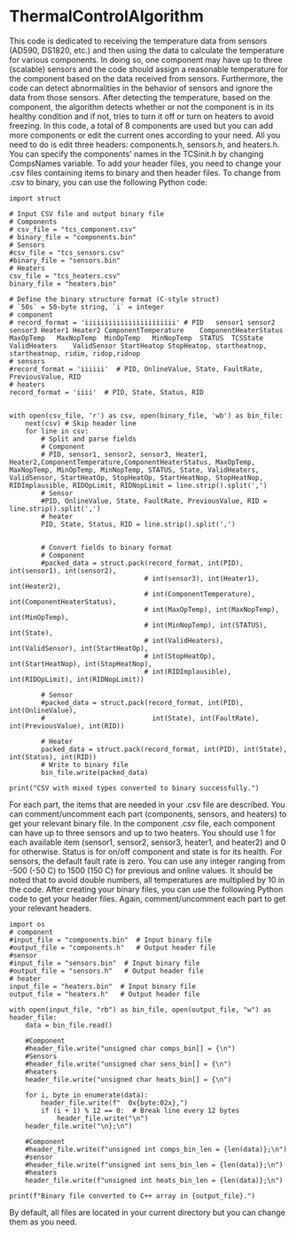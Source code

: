 # ThermalControlAlgorithm

This code is dedicated to receiving the temperature data from sensors (AD590, DS1820, etc.) and then using the data to calculate the temperature for various components. In doing so, one component may have up to three (scalable) sensors and the code should assign a reasonable temperature for the component based on the data received from sensors. Furthermore, the code can detect abnormalities in the behavior of sensors and ignore the data from those sensors. After detecting the temperature, based on the component, the algorithm detects whether or not the component is in its healthy condition and if not, tries to turn it off or turn on heaters to avoid freezing. In this code, a total of 8 components are used but you can add more components or edit the current ones according to your need. All you need to do is edit three headers: components.h, sensors.h, and heaters.h. You can specify the components' names in the TCSinit.h by changing CompsNames variable.
To add your header files, you need to change your .csv files containing items to binary and then header files.
To change from .csv to binary, you can use the following Python code:
```
import struct

# Input CSV file and output binary file
# Components
# csv_file = "tcs_component.csv"
# binary_file = "components.bin"
# Sensors
#csv_file = "tcs_sensors.csv"
#binary_file = "sensors.bin"
# Heaters
csv_file = "tcs_heaters.csv"
binary_file = "heaters.bin"

# Define the binary structure format (C-style struct)
# `50s` = 50-byte string, `i` = integer
# component
# record_format = 'iiiiiiiiiiiiiiiiiiiiiii' # PID	sensor1	sensor2	sensor3	Heater1	Heater2	ComponentTemperature	ComponentHeaterStatus	MaxOpTemp	MaxNopTemp	MinOpTemp	MinNopTemp	STATUS	TCSState	ValidHeaters	ValidSensor	StartHeatop	StopHeatop, startheatnop, startheatnop, ridim, ridop,ridnop
# sensors
#record_format = 'iiiiii'  # PID, OnlineValue, State, FaultRate, PreviousValue, RID
# heaters
record_format = 'iiii'  # PID, State, Status, RID


with open(csv_file, 'r') as csv, open(binary_file, 'wb') as bin_file:
    next(csv) # Skip header line
    for line in csv:
        # Split and parse fields
        # Component
        # PID, sensor1, sensor2, sensor3, Heater1, Heater2,ComponentTemperature,ComponentHeaterStatus, MaxOpTemp, MaxNopTemp, MinOpTemp, MinNopTemp, STATUS, State, ValidHeaters, ValidSensor, StartHeatOp, StopHeatOp, StartHeatNop, StopHeatNop, RIDImplausible, RIDOpLimit, RIDNopLimit = line.strip().split(',')
        # Sensor
        #PID, OnlineValue, State, FaultRate, PreviousValue, RID = line.strip().split(',')
        # heater
        PID, State, Status, RID = line.strip().split(',')
        
        
        # Convert fields to binary format
        # Component
        #packed_data = struct.pack(record_format, int(PID), int(sensor1), int(sensor2), 
                                  # int(sensor3), int(Heater1), int(Heater2), 
                                  # int(ComponentTemperature), int(ComponentHeaterStatus), 
                                  # int(MaxOpTemp), int(MaxNopTemp), int(MinOpTemp), 
                                  # int(MinNopTemp), int(STATUS), int(State),
                                  # int(ValidHeaters), int(ValidSensor), int(StartHeatOp),
                                  # int(StopHeatOp), int(StartHeatNop), int(StopHeatNop),
                                  # int(RIDImplausible), int(RIDOpLimit), int(RIDNopLimit))
        
        # Sensor
        #packed_data = struct.pack(record_format, int(PID), int(OnlineValue),
        #                           int(State), int(FaultRate), int(PreviousValue), int(RID))
        
        # Heater
        packed_data = struct.pack(record_format, int(PID), int(State), int(Status), int(RID))
        # Write to binary file
        bin_file.write(packed_data)

print("CSV with mixed types converted to binary successfully.")
```
For each part, the items that are needed in your .csv file are described. You can comment/uncomment each part (components, sensors, and heaters) to get your relevant binary file. In the component .csv file, each component can have up to three sensors and up to two heaters. You should use 1 for each available item (sensor1, sensor2, sensor3, heater1, and heater2) and 0 for otherwise. Status is for on/off component and state is for its health. For sensors, the default fault rate is zero. You can use any integer ranging from -500 (-50 C) to 1500 (150 C) for previous and online values. It should be noted that to avoid double numbers, all temperatures are multiplied by 10 in the code.
After creating your binary files, you can use the following Python code to get your header files. Again, comment/uncomment each part to get your relevant headers.
```
import os
# component
#input_file = "components.bin"  # Input binary file
#output_file = "components.h"   # Output header file
#sensor
#input_file = "sensors.bin"  # Input binary file
#output_file = "sensors.h"   # Output header file
# heater
input_file = "heaters.bin"  # Input binary file
output_file = "heaters.h"   # Output header file

with open(input_file, "rb") as bin_file, open(output_file, "w") as header_file:
    data = bin_file.read()
    
    #Component
    #header_file.write("unsigned char comps_bin[] = {\n")
    #Sensors
    #header_file.write("unsigned char sens_bin[] = {\n")
    #heaters
    header_file.write("unsigned char heats_bin[] = {\n")
   
    for i, byte in enumerate(data):
        header_file.write(f"  0x{byte:02x},")
        if (i + 1) % 12 == 0:  # Break line every 12 bytes
            header_file.write("\n")
    header_file.write("\n};\n")
    
    #Component
    #header_file.write(f"unsigned int comps_bin_len = {len(data)};\n")
    #sensor
    #header_file.write(f"unsigned int sens_bin_len = {len(data)};\n")
    #heaters
    header_file.write(f"unsigned int heats_bin_len = {len(data)};\n")

print(f"Binary file converted to C++ array in {output_file}.")
```
By default, all files are located in your current directory but you can change them as you need.
